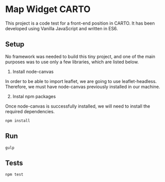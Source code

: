 # Map Widget CARTO

This project is a code test for a front-end position in CARTO. It has been developed using Vanilla JavaScript and written in ES6.

## Setup

No framework was needed to build this tiny project, and one of the main purposes was to use only a few libraries, which are listed below.

1. Install node-canvas

In order to be able to import leaflet, we are going to use leaflet-headless. Therefore, we must have node-canvas previously installed in our machine.

2. Instal npm packages

Once node-canvas is successfully installed, we will need to install the required dependencies.

```
npm install
```

## Run

```
gulp
```

## Tests

```
npm test
```
